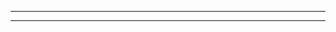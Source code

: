 








---------------------------------------------------------------------------------------------------------------------





---------------------------------------------------------------------------------------------------------------------



